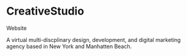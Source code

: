 # CreativeStudio
Website

A virtual multi-discplinary design, development, and digital marketing agency based in New York and Manhatten Beach.
